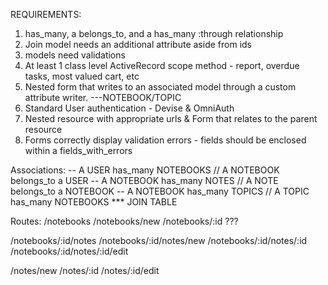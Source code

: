 REQUIREMENTS:
1) has_many, a belongs_to, and a has_many :through relationship
2) Join model needs an additional attribute aside from ids
3) models need validations
4) At least 1 class level ActiveRecord scope method - report, overdue tasks, most valued cart, etc
5) Nested form that writes to an associated model through a custom attribute writer. ---NOTEBOOK/TOPIC
6) Standard User authentication - Devise & OmniAuth
7) Nested resource with appropriate urls & Form that relates to the parent resource
8) Forms correctly display validation errors - fields should be enclosed within a fields_with_errors


Associations:
-- A USER has_many NOTEBOOKS // A NOTEBOOK belongs_to a USER
-- A NOTEBOOK has_many NOTES // A NOTE belongs_to a NOTEBOOK
-- A NOTEBOOK has_many TOPICS // A TOPIC has_many NOTEBOOKS *** JOIN TABLE


Routes:
/notebooks
/notebooks/new
/notebooks/:id ???

/notebooks/:id/notes
/notebooks/:id/notes/new
/notebooks/:id/notes/:id
/notebooks/:id/notes/:id/edit

/notes/new
/notes/:id
/notes/:id/edit

